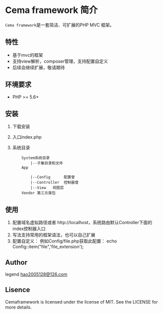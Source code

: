 # Cema framework  简介
`Cema framework`是一套简洁、可扩展的PHP MVC 框架。
## 特性
- 基于mvc的框架
- 支持view解析，composer管理，支持配置自定义
- 后续会继续扩展，敬请期待
## 环境要求
- PHP >= 5.6+
## 安装
1. 下载安装
2. 入口index.php
3. 系统目录

           System系统目录
               |--子集目录和文件
           App
           
               |--Config      配置曾
               |--Controller  控制器曾
               |--View   视图层
           Vendor 第三方类包
## 使用
   1. 配置域名虚拟路径或者 http://localhost，系统路由默认Controller下面的index控制器入口
   2. 写法支持常用的框架语法，也可以自己扩展
   3. 配置自定义： 例如Config/file.php获取此配置： echo Config::item("file",'file_extension');
  
## Author
legend <hao2005128@126.com>

## Lisence
Cemaframework is licensed under the license of MIT. See the LICENSE for more details.